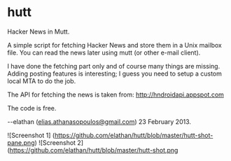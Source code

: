 hutt
====

Hacker News in Mutt.

A simple script for fetching Hacker News and store them in a Unix mailbox file.
You can read the news later using mutt (or other e-mail client).

I have done the fetching part only and of course many things are missing.
Adding posting features is interesting; I guess you need to setup a custom
local MTA to do the job.

The API for fetching the news is taken from: http://hndroidapi.appspot.com

The code is free. 

--elathan (elias.athanasopoulos@gmail.com)
23 February 2013.

![Screenshot 1] (https://github.com/elathan/hutt/blob/master/hutt-shot-pane.png)
![Screenshot 2] (https://github.com/elathan/hutt/blob/master/hutt-shot.png

